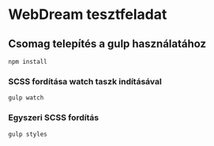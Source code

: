 # WebDream tesztfeladat

## Csomag telepítés a gulp használatához
```
npm install
```

### SCSS fordítása watch taszk indításával 
```
gulp watch
```

### Egyszeri SCSS fordítás
```
gulp styles
```
